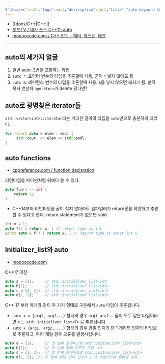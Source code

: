 ```yaml
---
{"aliases":null,"tags":null,"description":null,"title":"auto keyword {C++}","created":"2024-01-14T20:13:56","updated":"2024-01-15T20:35:56","dg-publish":true,"permalink":"/docs/auto keyword {C++}/","dgPassFrontmatter":true}
---
```


- [[docs/C++\|C++]]
- [포프TV / 내가 쓰는 C++11: auto](https://youtu.be/GmyXz-HQY-U)
- [modoocode.com / C++ STL - 벡터, 리스트, 데크](https://modoocode.com/223)
---

## auto의 세가지 얼굴

1. 일반 auto: 2번을 포함하는 타입
2. `auto *`: 포인터 변수의 타입을 추론할때 사용, 굳이 `*` 넣지 않아도 됨
3. `auto &`: 레퍼런스 변수의 타입을 추론할때 사용. `&`를 넣지 않으면 복사가 됨. 만약 복사 연산자 `operator=`가 delete 됐다면?

## auto로 광명찾은 iterator들

`std::vector<int>::iterator`라는 거대한 길이의 타입을 `auto`만으로 충분하게 되었다.

```cpp
for (const auto & elem : vec) {
	 std::cout  << elem << std::endl;
}
```

## auto functions

- [cppreference.com / function declaration](https://en.cppreference.com/w/cpp/language/function)

리턴타입을 파이썬처럼 뒤에다 쓸 수 있다.

```cpp
auto fun() -> int {
	return 1;
}
```

- C++14부터 리턴타입을 굳이 적지 않더라도 컴파일러가 return문을 확인하고 추론할 수 있다고 한다. return statement가 없으면 void

```cpp
int x = 1;
auto f() { return x; } // return type is int
const auto & f() { return x; } // return type is const int &
```

## Initializer_list와 auto

- [modoocode.com](https://modoocode.com/286#page-heading-3)

C++17 이전

```cpp
auto a = {1};     // std::initializer_list<int>
auto b{1};        // std::initializer_list<int>
auto c = {1, 2};  // std::initializer_list<int>
auto d{1, 2};     // std::initializer_list<int>
```

C++ 17 부터 아래와 같이 두 가지 형태로 구분해서 `auto` 타입이 추론됩니다.

- `auto x = {arg1, arg2...}` 형태의 경우 `arg1`, `arg2` ... 들이 모두 같은 타입이라면 `x` 는 `std::initializer_list<T>` 로 추론됩니다.
- `auto x {arg1, arg2, ...}` 형태의 경우 만일 인자가 단 1 개라면 인자의 타입으로 추론되고, 여러 개일 경우 오류를 발생시킵니다.

```cpp
auto a = {1};     // 첫 번째 형태이므로 std::initializer_list<int>
auto b{1};        // 두 번째 형태 이므로 그냥 int
auto c = {1, 2};  // 첫 번째 형태이므로 std::initializer_list<int>
auto d{1, 2};  // 두 번째 형태 인데 인자가 2 개 이상이므로 컴파일 오류
```
